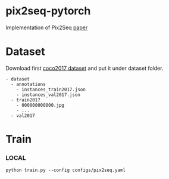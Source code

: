 # pix2seq-pytorch
Implementation of Pix2Seq [paper](https://arxiv.org/abs/2109.10852)


# Dataset
Download first [coco2017 dataset](https://cocodataset.org/#home) and put it under dataset folder.
```
- dataset
  - annotations
    - instances_train2017.json
    - instances_val2017.json
  - train2017
    - 000000000000.jpg
    - ...
  - val2017
```


# Train

### LOCAL
```
python train.py --config configs/pix2seq.yaml
```
